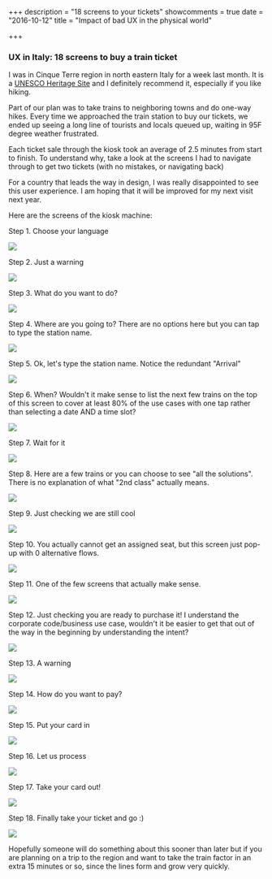 +++
description = "18 screens to your tickets"
showcomments = true
date = "2016-10-12"
title = "Impact of bad UX in the physical world"

+++

### UX in Italy: 18 screens to buy a train ticket

I was in Cinque Terre region in north eastern Italy for a week last month. It is a [UNESCO Heritage Site](http://whc.unesco.org/en/list/826) and I definitely recommend it, especially if you like hiking.

Part of our plan was to take trains to neighboring towns and do one-way hikes. Every time we approached the train station to buy our tickets, we ended up seeing a long line of tourists and locals queued up, waiting in 95F degree weather frustrated.

Each ticket sale through the kiosk took an average of 2.5 minutes from start to finish. To understand why, take a look at the screens I had to navigate through to get two tickets (with no mistakes, or navigating back)

For a country that leads the way in design, I was really disappointed to see this user experience. I am hoping that it will be improved for my next visit next year.

Here are the screens of the kiosk machine:

Step 1\. Choose your language

![](/img/ux/static_567717000e4c117c4c6423f8_56950c1c5a5668523b807d66_57d44abae3df286e27f09148_1473530572334__img.jpg_)

Step 2\. Just a warning

![](/img/ux/static_567717000e4c117c4c6423f8_56950c1c5a5668523b807d66_57d44af46a49635bed4aa275_1473530623222__img.jpg_)

Step 3\. What do you want to do?

![](/img/ux/static_567717000e4c117c4c6423f8_56950c1c5a5668523b807d66_57d44b20e3df286e27f09428_1473530661773__img.jpg_)

Step 4\. Where are you going to? There are no options here but you can tap to type the station name.

![](/img/ux/static_567717000e4c117c4c6423f8_56950c1c5a5668523b807d66_57d44b50bebafba39be18900_1473530709328__img.jpg_)

Step 5\. Ok, let's type the station name. Notice the redundant "Arrival"

![](/img/ux/static_567717000e4c117c4c6423f8_56950c1c5a5668523b807d66_57d44b8444024343d192b0bb_1473530762154__img.jpg_)

Step 6\. When? Wouldn't it make sense to list the next few trains on the top of this screen to cover at least 80% of the use cases with one tap rather than selecting a date AND a time slot?

![](/img/ux/static_567717000e4c117c4c6423f8_56950c1c5a5668523b807d66_57d44bb2b8a79baee744d057_1473530807973__img.jpg_)

Step 7\. Wait for it

![](/img/ux/static_567717000e4c117c4c6423f8_56950c1c5a5668523b807d66_57d44bed414fb51a88adf186_1473530872854__img.jpg_)

Step 8\. Here are a few trains or you can choose to see "all the solutions". There is no explanation of what "2nd class" actually means. 

![](/img/ux/static_567717000e4c117c4c6423f8_56950c1c5a5668523b807d66_57d44c135016e199d1d68c5a_1473530905243__img.jpg_)

Step 9\. Just checking we are still cool

![](/img/ux/static_567717000e4c117c4c6423f8_56950c1c5a5668523b807d66_57d44c63d1758ebde02bce17_1473530999573__img.jpg_)

Step 10\. You actually cannot get an assigned seat, but this screen just pop-up with 0 alternative flows. 

![](/img/ux/static_567717000e4c117c4c6423f8_56950c1c5a5668523b807d66_57d44c9dd482e9b1b35ab27d_1473531051804__img.jpg_)

Step 11\. One of the few screens that actually make sense.

![](/img/ux/static_567717000e4c117c4c6423f8_56950c1c5a5668523b807d66_57d44ce8f5e231385728ded4_1473531116074__img.jpg_)

Step 12\. Just checking you are ready to purchase it! I understand the corporate code/business use case, wouldn't it be easier to get that out of the way in the beginning by understanding the intent?

![](/img/ux/static_567717000e4c117c4c6423f8_56950c1c5a5668523b807d66_57d44d0fe3df286e27f0a59e_1473531163939__img.jpg_)

Step 13\. A warning

![](/img/ux/static_567717000e4c117c4c6423f8_56950c1c5a5668523b807d66_57d46a779de4bbc2c544d7c1_1473538684433__img.jpg_)

Step 14\. How do you want to pay?

![](/img/ux/static_567717000e4c117c4c6423f8_56950c1c5a5668523b807d66_57d46a93725e2540621df962_1473538713939__img.jpg_)

Step 15\. Put your card in

![](/img/ux/static_567717000e4c117c4c6423f8_56950c1c5a5668523b807d66_57d46aac725e2540621dfa5a_1473538735588__img.jpg_)

Step 16\. Let us process

![](/img/ux/static_567717000e4c117c4c6423f8_56950c1c5a5668523b807d66_57d46ac9725e2540621dfb94_1473538766421__img.jpg_)

Step 17\. Take your card out!

![](/img/ux/static_567717000e4c117c4c6423f8_56950c1c5a5668523b807d66_57d46ae03e00be430c51138d_1473538791337__img.jpg_)

Step 18\. Finally take your ticket and go :)

![](/img/ux/static_567717000e4c117c4c6423f8_56950c1c5a5668523b807d66_57d46afa9de4bbc2c544dc25_1473538815365__img.jpg_)

Hopefully someone will do something about this sooner than later but if you are planning on a trip to the region and want to take the train factor in an extra 15 minutes or so, since the lines form and grow very quickly.